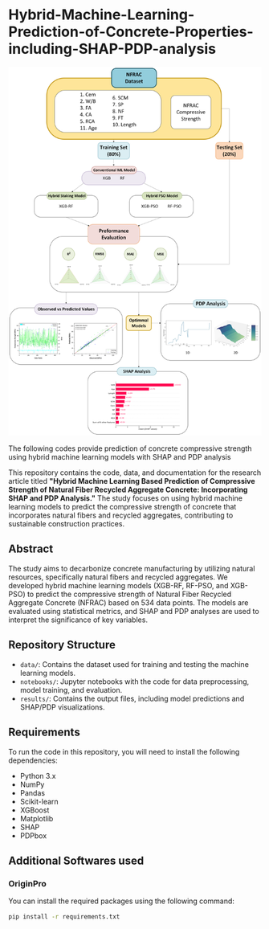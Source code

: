 # Hybrid-Machine-Learning-Prediction-of-Concrete-Properties-including-SHAP-PDP-analysis

<p align="center">
  <img src="Drawing2.png" alt="NFRAC Workflow">
</p>

The following codes provide prediction of concrete compressive strength using hybrid machine learning models with SHAP and PDP analysis

This repository contains the code, data, and documentation for the research article titled **"Hybrid Machine Learning Based Prediction of Compressive Strength of Natural Fiber Recycled Aggregate Concrete: Incorporating SHAP and PDP Analysis."** The study focuses on using hybrid machine learning models to predict the compressive strength of concrete that incorporates natural fibers and recycled aggregates, contributing to sustainable construction practices.

## Abstract
The study aims to decarbonize concrete manufacturing by utilizing natural resources, specifically natural fibers and recycled aggregates. We developed hybrid machine learning models (XGB-RF, RF-PSO, and XGB-PSO) to predict the compressive strength of Natural Fiber Recycled Aggregate Concrete (NFRAC) based on 534 data points. The models are evaluated using statistical metrics, and SHAP and PDP analyses are used to interpret the significance of key variables.

## Repository Structure

- `data/`: Contains the dataset used for training and testing the machine learning models.
- `notebooks/`: Jupyter notebooks with the code for data preprocessing, model training, and evaluation.
- `results/`: Contains the output files, including model predictions and SHAP/PDP visualizations.
## Requirements

To run the code in this repository, you will need to install the following dependencies:

- Python 3.x
- NumPy
- Pandas
- Scikit-learn
- XGBoost
- Matplotlib
- SHAP
- PDPbox
## Additional Softwares used
### OriginPro

You can install the required packages using the following command:

```bash
pip install -r requirements.txt
